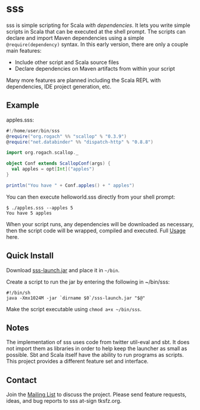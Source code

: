 [Usage]: https://github.com/tksfz/sss/wiki/usage
[Download]: https://github.com/downloads/tksfz/sss/sss-launch.jar
[Mailing List]: https://groups.google.com/forum/#!forum/sss-scala

# sss

sss is simple scripting for Scala _with dependencies_.  It lets you write simple scripts in Scala
that can be executed at the shell prompt.  The scripts can declare and import Maven dependencies using a
simple ```@require(dependency)``` syntax.  In this early version, there are only a couple main features:

* Include other script and Scala source files
* Declare dependencies on Maven artifacts from within your script

Many more features are planned including the Scala REPL with dependencies, IDE project generation, etc.

## Example

apples.sss:

```scala
#!/home/user/bin/sss
@require("org.rogach" %% "scallop" % "0.3.9")
@require("net.databinder" %% "dispatch-http" % "0.8.8")

import org.rogach.scallop._

object Conf extends ScallopConf(args) {
  val apples = opt[Int]("apples")
}

println("You have " + Conf.apples() + " apples")
```

You can then execute helloworld.sss directly from your shell prompt:

```
$ ./apples.sss --apples 5
You have 5 apples
```

When your script runs, any dependencies will be downloaded as necessary, then the script code will be wrapped,
compiled and executed.  Full [Usage] here.

## Quick Install

Download [sss-launch.jar][Download] and place it in ```~/bin```.

Create a script to run the jar by entering the following in ~/bin/sss:

```
#!/bin/sh
java -Xmx1024M -jar `dirname $0`/sss-launch.jar "$@"
```

Make the script executable using ```chmod a+x ~/bin/sss```.


## Notes

The implementation of sss uses code from twitter util-eval and sbt.  It does not import them as libraries in order
to help keep the launcher as small as possible.  Sbt and Scala itself have the ability to run programs as scripts.
This project provides a different feature set and interface.

## Contact

Join the [Mailing List] to discuss the project.  Please send feature requests, ideas, and bug reports to sss at-sign tksfz.org.
